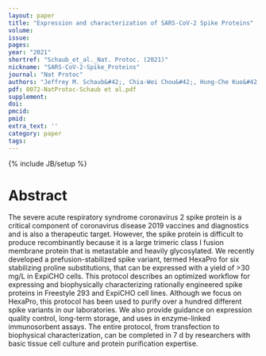 ```yaml
---
layout: paper
title: "Expression and characterization of SARS-CoV-2 Spike Proteins"
volume: 
issue:
pages:
year: "2021"
shortref: "Schaub_et_al._Nat. Protoc. (2021)"
nickname: "SARS-CoV-2-Spike_Proteins"
journal: "Nat Protoc"
authors: "Jeffrey M. Schaub&#42;, Chia-Wei Chou&#42;, Hung-Che Kuo&#42;, Kamyab Javanmardi&#42;, Ching-Lin Hsieh, Jory Goldsmith, Andrea M. DiVenere, Kevin C. Le, Daniel Wrapp, Patrick O. Byrne, Christy K. Hjorth, Nicole V. Johnson, John Ludes-Meyers, Annalee W. Nguyen, Nianshuang Wang, Jason J. Lavinder, Gregory C. Ippolito, Jennifer A. Maynard, Jason S. McLellan, and Ilya J. Finkelstein (&#42; co-first authors)"
pdf: 0072-NatProtoc-Schaub et al.pdf
supplement: 
doi: 
pmcid:
pmid: 
extra_text: ''
category: paper
tags:
---
```

{% include JB/setup %}

# Abstract
The severe acute respiratory syndrome coronavirus 2 spike protein is a critical component of coronavirus disease 2019 vaccines and diagnostics and is also a therapeutic target. However, the spike protein is difficult to produce recombinantly because it is a large trimeric class I fusion membrane protein that is metastable and heavily glycosylated. We recently developed a prefusion-stabilized spike variant, termed HexaPro for six stabilizing proline substitutions, that can be expressed with a yield of >30 mg/L in ExpiCHO cells. This protocol describes an optimized workflow for expressing and biophysically characterizing rationally engineered spike proteins in Freestyle 293 and ExpiCHO cell lines. Although we focus on HexaPro, this protocol has been used to purify over a hundred different spike variants in our laboratories. We also provide guidance on expression quality control, long-term storage, and uses in enzyme-linked immunosorbent assays. The entire protocol, from transfection to biophysical characterization, can be completed in 7 d by researchers with basic tissue cell culture and protein purification expertise.